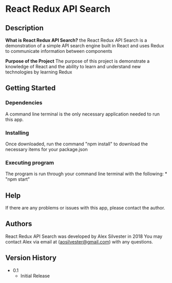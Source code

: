 # React Redux API Search


## Description

**What is React Redux API Search?** the React Redux API Search is a demonstration of a simple API search engine built in React and uses Redux to communicate information between components

**Purpose of the Project**
The purpose of this project is demonstrate a knowledge of React and the ability to learn and understand new technologies by learning Redux

## Getting Started

### Dependencies
A command line terminal is the only necessary application needed to run this app. 

### Installing
Once downloaded, run the command "npm install" to download the necessary items for your package.json

### Executing program
The program is run through your command line terminal with the following:
    * "npm start"

## Help
If there are any problems or issues with this app, please contact the author.

## Authors
React Redux API Search was developed by Alex Silvester in 2018
You may contact Alex via email at (aosilvester@gmail.com) with any questions.

## Version History
* 0.1
    * Initial Release
